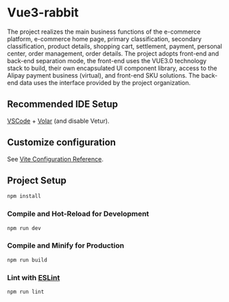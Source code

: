 # Vue3-rabbit

The project realizes the main business functions of the e-commerce platform, e-commerce home page, primary classification, secondary classification, product details, shopping cart, settlement, payment, personal center, order management, order details. 
The project adopts front-end and back-end separation mode, the front-end uses the VUE3.0 technology stack to build, their own encapsulated UI component library, access to the Alipay payment business (virtual), and front-end SKU solutions. 
The back-end data uses the interface provided by the project organization.


## Recommended IDE Setup

[VSCode](https://code.visualstudio.com/) + [Volar](https://marketplace.visualstudio.com/items?itemName=Vue.volar) (and disable Vetur).

## Customize configuration

See [Vite Configuration Reference](https://vite.dev/config/).

## Project Setup

```sh
npm install
```

### Compile and Hot-Reload for Development

```sh
npm run dev
```

### Compile and Minify for Production

```sh
npm run build
```

### Lint with [ESLint](https://eslint.org/)

```sh
npm run lint
```
